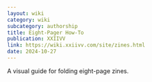```yaml
---
layout: wiki
category: wiki
subcategory: authorship
title: Eight-Pager How-To
publication: XXIIVV
link: https://wiki.xxiivv.com/site/zines.html
date: 2024-10-27
---
```


A visual guide for folding eight-page zines.
